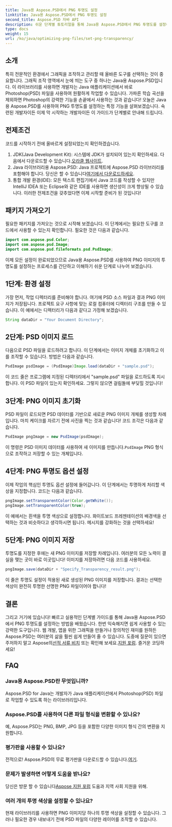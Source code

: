 ```yaml
---
title: Java용 Aspose.PSD에서 PNG 투명도 설정
linktitle: Java용 Aspose.PSD에서 PNG 투명도 설정
second_title: Aspose.PSD 자바 API
description: 쉬운 단계별 튜토리얼을 통해 Java용 Aspose.PSD에서 PNG 투명도를 설정하는 방법을 알아보세요. 개발자와 그래픽 디자이너에게 적합합니다.
type: docs
weight: 15
url: /ko/java/optimizing-png-files/set-png-transparency/
---
```

## 소개
특히 전문적인 환경에서 그래픽을 조작하고 관리할 때 올바른 도구를 선택하는 것이 중요합니다. 그래픽 조작 영역에서 눈에 띄는 도구 중 하나는 Java용 Aspose.PSD입니다. 이 라이브러리를 사용하면 개발자는 Java 애플리케이션에서 바로 Photoshop(PSD) 파일을 사용하여 원활하게 작업할 수 있습니다. 가파른 학습 곡선을 제외하면 Photoshop의 강력한 기능을 손끝에서 사용하는 것과 같습니다! 오늘은 Java용 Aspose.PSD를 사용하여 PNG 투명도를 설정하는 특정 기능을 살펴보겠습니다. 숙련된 개발자이든 이제 막 시작하는 개발자이든 이 가이드가 단계별로 안내해 드립니다.
## 전제조건
코드를 시작하기 전에 올바르게 설정되었는지 확인하겠습니다.
1.  JDK(Java Development Kit): 시스템에 JDK가 설치되어 있는지 확인하세요. 다음에서 다운로드할 수 있습니다.[오라클 웹사이트](https://www.oracle.com/java/technologies/javase-jdk11-downloads.html).
2.  Java 라이브러리용 Aspose.PSD: Java 프로젝트에 Aspose.PSD 라이브러리를 포함해야 합니다. 당신은 할 수 있습니다[여기에서 다운로드하세요](https://releases.aspose.com/psd/java/).
3. 통합 개발 환경(IDE): 모든 텍스트 편집기에서 Java 코드를 작성할 수 있지만 IntelliJ IDEA 또는 Eclipse와 같은 IDE를 사용하면 생산성이 크게 향상될 수 있습니다.
이러한 전제조건을 갖추었다면 이제 시작할 준비가 된 것입니다!
## 패키지 가져오기
필요한 패키지를 가져오는 것으로 시작해 보겠습니다. 이 단계에서는 필요한 도구를 코드에서 사용할 수 있는지 확인합니다. 필요한 것은 다음과 같습니다.
```java
import com.aspose.psd.Color;
import com.aspose.psd.Image;
import com.aspose.psd.fileformats.psd.PsdImage;
```
이제 모든 설정이 완료되었으므로 Java용 Aspose.PSD를 사용하여 PNG 이미지의 투명도를 설정하는 프로세스를 간단하고 이해하기 쉬운 단계로 나누어 보겠습니다.
## 1단계: 환경 설정
가장 먼저, 작업 디렉터리를 준비해야 합니다. 여기에 PSD 소스 파일과 결과 PNG 이미지가 저장됩니다. 프로젝트 요구 사항에 맞는 로컬 컴퓨터에 디렉터리 구조를 만들 수 있습니다. 이 예에서는 디렉터리가 다음과 같다고 가정해 보겠습니다.
```java
String dataDir = "Your Document Directory";
```
## 2단계: PSD 이미지 로드
다음으로 PSD 파일을 로드하려고 합니다. 이 단계에서는 이미지 개체를 초기화하고 이를 조작할 수 있습니다. 방법은 다음과 같습니다.
```java
PsdImage psdImage = (PsdImage)Image.load(dataDir + "sample.psd");
```
이 코드 줄은 프로그램에 지정된 디렉터리에서 "sample.psd" 파일을 로드하도록 지시합니다. 이 PSD 파일이 있는지 확인하세요. 그렇지 않으면 걸림돌에 부딪힐 것입니다!
## 3단계: PNG 이미지 초기화
PSD 파일이 로드되면 PSD 데이터를 기반으로 새로운 PNG 이미지 개체를 생성할 차례입니다. 마치 케이크를 자르기 전에 사진을 찍는 것과 같습니다! 코드 조각은 다음과 같습니다.
```java
PsdImage pngImage = new PsdImage(psdImage);
```
 이 명령은 PSD 이미지 데이터를 사용하여 새 이미지를 만듭니다.`PsdImage` PNG 형식으로 조작하고 저장할 수 있는 개체입니다.
## 4단계: PNG 투명도 옵션 설정
이제 작업의 핵심인 투명도 옵션 설정에 들어갑니다. 이 단계에서는 투명하게 처리할 색상을 지정합니다. 코드는 다음과 같습니다.
```java
pngImage.setTransparentColor(Color.getWhite());
pngImage.setTransparentColor(true);
```
이 예에서는 흰색을 투명 색상으로 설정합니다. 화이트보드 프레젠테이션의 배경색을 선택하는 것과 비슷하다고 생각하시면 됩니다. 메시지를 강화하는 것을 선택하세요!
## 5단계: PNG 이미지 저장
투명도를 지정한 후에는 새 PNG 이미지를 저장할 차례입니다. 여러분의 모든 노력이 결실을 맺는 곳이 바로 이곳입니다! 이미지를 저장하려면 다음 코드를 사용하세요.
```java
pngImage.save(dataDir + "Specify_Transparency_result.png");
```
이 줄은 투명도 설정이 적용된 새로 생성된 PNG 이미지를 저장합니다. 결과는 선택한 색상이 완전히 투명한 선명한 PNG 파일이어야 합니다!
## 결론
그리고 거기에 있습니다! 빠르고 실용적인 단계별 가이드를 통해 Java용 Aspose.PSD에서 PNG 투명도를 설정하는 방법을 배웠습니다. 한번 익숙해지면 쉽게 사용할 수 있는 강력한 도구입니다. 웹 개발, 앱을 위한 그래픽을 만들거나 창의적인 재미를 원하든 Aspose.PSD는 여러분의 삶을 훨씬 쉽게 만들어 줄 수 있습니다.
 도중에 질문이 있으면 주저하지 말고 Aspose의[선적 서류 비치](https://reference.aspose.com/psd/java/) 또는 확인해 보세요.[지원 포럼](https://forum.aspose.com/c/psd/34). 즐거운 코딩하세요!
## FAQ
### Java용 Aspose.PSD란 무엇입니까?
Aspose.PSD for Java는 개발자가 Java 애플리케이션에서 Photoshop(PSD) 파일로 작업할 수 있도록 하는 라이브러리입니다.
### Aspose.PSD를 사용하여 다른 파일 형식을 변환할 수 있나요?
예, Aspose.PSD는 PNG, BMP, JPG 등을 포함한 다양한 이미지 형식 간의 변환을 지원합니다.
### 평가판을 사용할 수 있나요?
전적으로! Aspose.PSD의 무료 평가판을 다운로드할 수 있습니다.[여기](https://releases.aspose.com/).
### 문제가 발생하면 어떻게 도움을 받나요?
 당신은 방문 할 수 있습니다[Aspose 지원 포럼](https://forum.aspose.com/c/psd/34) 도움과 지역 사회 지원을 위해.
### 여러 개의 투명 색상을 설정할 수 있나요?
현재 라이브러리를 사용하면 PNG 이미지당 하나의 투명 색상을 설정할 수 있습니다. 그러나 필요한 경우 내보내기 전에 PSD 파일의 다양한 레이어를 조작할 수 있습니다.
